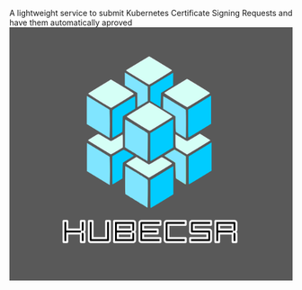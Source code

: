 A lightweight service to submit Kubernetes Certificate Signing Requests and have them automatically aproved
<img src="https://github.com/tonedefdev/kubecsr/blob/dev/img/kubecsr_logo.png" align="right" width="600" height="450">
